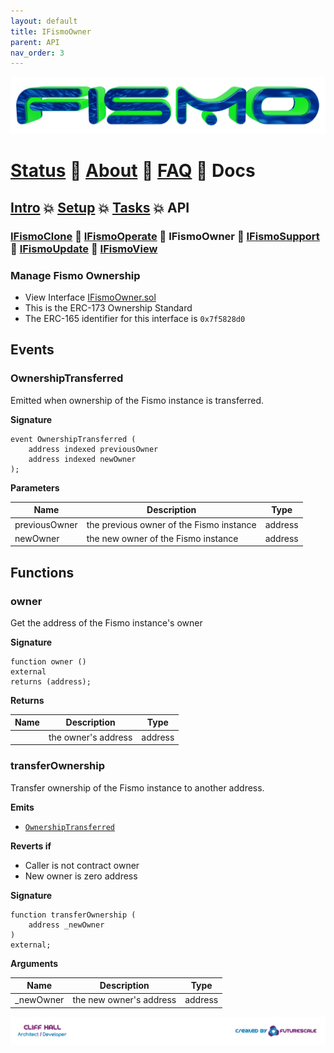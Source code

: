 ```yaml
---
layout: default
title: IFismoOwner
parent: API
nav_order: 3
---
```

![Fismo](../images/fismo-logo.png)
# [Status](../README.md) 🧪 [About](../about.md)  🧪 [FAQ](../faq.md) 🧪 Docs

## [Intro](../intro.md) 💥 [Setup](../setup.md) 💥 [Tasks](../tasks.md) 💥 API

### [IFismoClone](IFismoClone.md) 🔬 [IFismoOperate](IFismoOperate.md) 🔬 IFismoOwner 🔬 [IFismoSupport](IFismoSupport.md) 🔬 [IFismoUpdate](IFismoUpdate.md) 🔬 [IFismoView](IFismoView.md)

### Manage Fismo Ownership
* View Interface [IFismoOwner.sol](../../contracts/interfaces/IFismoOwner.sol)
* This is the ERC-173 Ownership Standard
* The ERC-165 identifier for this interface is `0x7f5828d0`

## Events

### OwnershipTransferred
Emitted when ownership of the Fismo instance is transferred.

**Signature**
```solidity
event OwnershipTransferred (
    address indexed previousOwner
    address indexed newOwner
);
```
**Parameters**

| Name         | Description                              | Type    |
|--------------|------------------------------------------|---------|
| previousOwner    | the previous owner of the Fismo instance | address |
| newOwner    | the new owner of the Fismo instance      | address |

## Functions

### owner
Get the address of the Fismo instance's owner

**Signature**
```solidity
function owner () 
external
returns (address);
```

**Returns**

| Name          | Description                   | Type    |
|---------------|-------------------------------|---------|
|       | the owner's address  | address |

### transferOwnership
Transfer ownership of the Fismo instance to another address.

**Emits**
- [`OwnershipTransferred`](#ownershiptransferred)

**Reverts if**
- Caller is not contract owner
- New owner is zero address

**Signature**
```solidity
function transferOwnership (
    address _newOwner
) 
external;
```

**Arguments**

| Name           | Description                    | Type    |
|----------------|--------------------------------|---------|
| _newOwner      | the new owner's address  | address |



[![Created by Futurescale](../images/created-by.png)](https://futurescale.com)